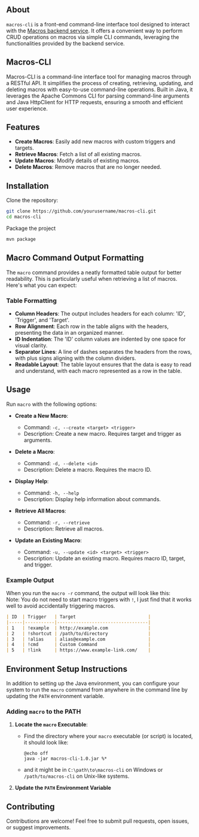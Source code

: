 ## About

`macros-cli` is a front-end command-line interface tool designed to interact with the [Macros backend service](https://github.com/physine/macros). It offers a convenient way to perform CRUD operations on macros via simple CLI commands, leveraging the functionalities provided by the backend service.

## Macros-CLI

Macros-CLI is a command-line interface tool for managing macros through a RESTful API. It simplifies the process of creating, retrieving, updating, and deleting macros with easy-to-use command-line operations. Built in Java, it leverages the Apache Commons CLI for parsing command-line arguments and Java HttpClient for HTTP requests, ensuring a smooth and efficient user experience.

## Features

- **Create Macros**: Easily add new macros with custom triggers and targets.
- **Retrieve Macros**: Fetch a list of all existing macros.
- **Update Macros**: Modify details of existing macros.
- **Delete Macros**: Remove macros that are no longer needed.

## Installation

Clone the repository:

```bash
git clone https://github.com/yourusername/macros-cli.git
cd macros-cli
```

Package the project
```bash
mvn package
```

## Macro Command Output Formatting

The `macro` command provides a neatly formatted table output for better readability. This is particularly useful when retrieving a list of macros. Here's what you can expect:

### Table Formatting

- **Column Headers**: The output includes headers for each column: 'ID', 'Trigger', and 'Target'.
- **Row Alignment**: Each row in the table aligns with the headers, presenting the data in an organized manner.
- **ID Indentation**: The 'ID' column values are indented by one space for visual clarity.
- **Separator Lines**: A line of dashes separates the headers from the rows, with plus signs aligning with the column dividers.
- **Readable Layout**: The table layout ensures that the data is easy to read and understand, with each macro represented as a row in the table.

## Usage

Run `macro` with the following options:

- **Create a New Macro**:
  - Command: `-c, --create <target> <trigger>`
  - Description: Create a new macro. Requires target and trigger as arguments.

- **Delete a Macro**:
  - Command: `-d, --delete <id>`
  - Description: Delete a macro. Requires the macro ID.

- **Display Help**:
  - Command: `-h, --help`
  - Description: Display help information about commands.

- **Retrieve All Macros**:
  - Command: `-r, --retrieve`
  - Description: Retrieve all macros.

- **Update an Existing Macro**:
  - Command: `-u, --update <id> <target> <trigger>`
  - Description: Update an existing macro. Requires macro ID, target, and trigger.

### Example Output

When you run the `macro -r` command, the output will look like this: <br>
Note: You do not need to start macro triggers with `!`, I just find that it works  well to avoid accidentally triggering macros.

```markdown
| ID  | Trigger   | Target                           |
|-----|-----------|----------------------------------|
| 1   | !example  | http://example.com               |
| 2   | !shortcut | /path/to/directory               |
| 3   | !alias    | alias@example.com                |
| 4   | !cmd      | Custom Command                   |
| 5   | !link     | https://www.example-link.com/    |
```

## Environment Setup Instructions

In addition to setting up the Java environment, you can configure your system to run the `macro` command from anywhere in the command line by updating the `PATH` environment variable.

### Adding `macro` to the PATH

1. **Locate the `macro` Executable**:
    - Find the directory where your `macro` executable (or script) is located, it should look like:
       ```batch
      @echo off
      java -jar macros-cli-1.0.jar %*
      ```
    - and it might be in `C:\path\to\macros-cli` on Windows or `/path/to/macros-cli` on Unix-like systems.

2. **Update the `PATH` Environment Variable**

## Contributing

Contributions are welcome! Feel free to submit pull requests, open issues, or suggest improvements.